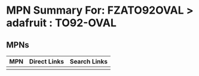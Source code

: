 



# MPN Summary For: FZATO92OVAL > adafruit : TO92-OVAL

## MPNs
  

|MPN|Direct Links|Search Links|
| :--- | :--- | :--- |
||||
